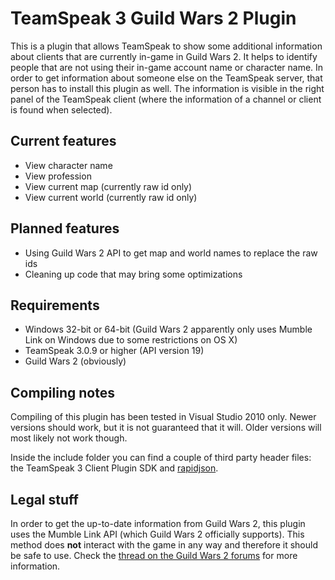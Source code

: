 TeamSpeak 3 Guild Wars 2 Plugin
===============================

This is a plugin that allows TeamSpeak to show some additional information about clients that are currently in-game in Guild Wars 2. It helps to identify people that are not using their in-game account name or character name.
In order to get information about someone else on the TeamSpeak server, that person has to install this plugin as well. The information is visible in the right panel of the TeamSpeak client (where the information of a channel or client is found when selected).


Current features
----------------
- View character name
- View profession
- View current map (currently raw id only)
- View current world (currently raw id only)


Planned features
----------------
- Using Guild Wars 2 API to get map and world names to replace the raw ids
- Cleaning up code that may bring some optimizations 


Requirements
------------
- Windows 32-bit or 64-bit (Guild Wars 2 apparently only uses Mumble Link on Windows due to some restrictions on OS X)
- TeamSpeak 3.0.9 or higher (API version 19)
- Guild Wars 2 (obviously) 


Compiling notes
---------------
Compiling of this plugin has been tested in Visual Studio 2010 only. Newer versions should work, but it is not guaranteed that it will. Older versions will most likely not work though.

Inside the include folder you can find a couple of third party header files: the TeamSpeak 3 Client Plugin SDK and [rapidjson](http://code.google.com/p/rapidjson/).


Legal stuff
-----------
In order to get the up-to-date information from Guild Wars 2, this plugin uses the Mumble Link API (which Guild Wars 2 officially supports). This method does **not** interact with the game in any way and therefore it should be safe to use. Check the [thread on the Guild Wars 2 forums](https://forum-en.guildwars2.com/forum/community/api/Map-API-Mumble-Mashup/first#post2256444) for more information.

